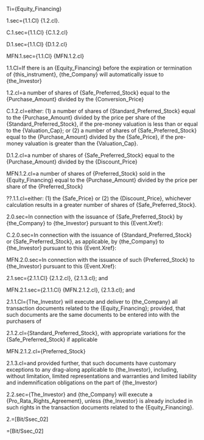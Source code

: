 Ti={Equity_Financing}

1.sec={1.1.Cl} {1.2.cl}.

C.1.sec={1.1.Cl} {C.1.2.cl}

D.1.sec={1.1.Cl} {D.1.2.cl}

MFN.1.sec={1.1.Cl} {MFN.1.2.cl}

1.1.Cl=If there is an {Equity_Financing} before the expiration or termination of {this_instrument}, {the_Company} will automatically issue to {the_Investor}

1.2.cl=a number of shares of {Safe_Preferred_Stock} equal to the {Purchase_Amount} divided by the {Conversion_Price}

C.1.2.cl=either: (1) a number of shares of {Standard_Preferred_Stock} equal to the {Purchase_Amount} divided by the price per share of the {Standard_Preferred_Stock}, if the pre-money valuation is less than or equal to the {Valuation_Cap}; or (2) a number of shares of {Safe_Preferred_Stock} equal to the {Purchase_Amount} divided by the {Safe_Price}, if the pre-money valuation is greater than the {Valuation_Cap}.

D.1.2.cl=a number of shares of {Safe_Preferred_Stock} equal to the {Purchase_Amount} divided by the {Discount_Price}

MFN.1.2.cl=a number of shares of {Preferred_Stock} sold in the {Equity_Financing} equal to the {Purchase_Amount} divided by the price per share of the {Preferred_Stock}
 
??.1.1.cl=either: (1) the {Safe_Price} or (2) the {Discount_Price}, whichever calculation results in a greater number of shares of {Safe_Preferred_Stock}.


2.0.sec=In connection with the issuance of {Safe_Preferred_Stock} by {the_Company} to {the_Investor} pursuant to this {Event.Xref}:

C.2.0.sec=In connection with the issuance of {Standard_Preferred_Stock} or {Safe_Preferred_Stock}, as applicable, by {the_Company} to {the_Investor} pursuant to this {Event.Xref}:

MFN.2.0.sec=In connection with the issuance of such {Preferred_Stock} to {the_Investor} pursuant to this {Event.Xref}:

2.1.sec={2.1.1.Cl} {2.1.2.cl}, {2.1.3.cl}; and

MFN.2.1.sec={2.1.1.Cl} {MFN.2.1.2.cl}, {2.1.3.cl}; and

2.1.1.Cl={The_Investor} will execute and deliver to {the_Company} all transaction documents related to the {Equity_Financing}; provided, that such documents are the same documents to be entered into with the purchasers of

2.1.2.cl={Standard_Preferred_Stock}, with appropriate variations for the {Safe_Preferred_Stock} if applicable

MFN.2.1.2.cl={Preferred_Stock}

2.1.3.cl=and provided further, that such documents have customary exceptions to any drag-along applicable to {the_Investor}, including, without limitation, limited representations and warranties and limited liability and indemnification obligations on the part of {the_Investor}


2.2.sec={The_Investor} and {the_Company} will execute a {Pro_Rata_Rights_Agreement}, unless {the_Investor} is already included in such rights in the transaction documents related to the {Equity_Financing}.

2.=[Bit/Ssec_02]

=[Bit/Ssec_02]
